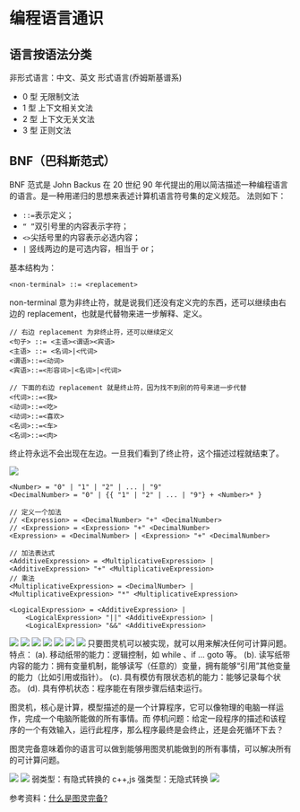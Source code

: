 # 编程语言通识

## 语言按语法分类

非形式语言：中文、英文
形式语言(乔姆斯基谱系)

- 0 型 无限制文法
- 1 型 上下文相关文法
- 2 型 上下文无关文法
- 3 型 正则文法

## BNF（巴科斯范式）

BNF 范式是 John Backus 在 20 世纪 90 年代提出的用以简洁描述一种编程语言的语言。是一种用递归的思想来表述计算机语言符号集的定义规范。 法则如下：

- `::=`表示定义；
- `“ ”`双引号里的内容表示字符；
- `<>`尖括号里的内容表示必选内容；
- `|` 竖线两边的是可选内容，相当于 or；

基本结构为：

```
<non-terminal> ::= <replacement>
```

non-terminal 意为非终止符，就是说我们还没有定义完的东西，还可以继续由右边的 replacement，也就是代替物来进一步解释、定义。

```
// 右边 replacement 为非终止符，还可以继续定义
<句子> ::= <主语><谓语><宾语>
<主语> ::= <名词>|<代词>
<谓语>::=<动词>
<宾语>::=<形容词>|<名词>|<代词>

// 下面的右边 replacement 就是终止符，因为找不到别的符号来进一步代替
<代词>::=<我>
<动词>::=<吃>
<动词>::=<喜欢>
<名词>::=<车>
<名词>::=<肉>
```

终止符永远不会出现在左边。一旦我们看到了终止符，这个描述过程就结束了。

![](imgs/2020-11-06-09-51-12.png)

```
<Number> = "0" | "1" | "2" | ... | "9"
<DecimalNumber> = "0" | {{ "1" | "2" | ... | "9"} + <Number>* }

// 定义一个加法
// <Expression> = <DecimalNumber> "+" <DecimalNumber>
// <Expression> = <Expression> "+" <DecimalNumber>
<Expression> = <DecimalNumber> | <Expression> "+" <DecimalNumber>

// 加法表达式
<AdditiveExpression> = <MultiplicativeExpression> | <AdditiveExpression> "+" <MultiplicativeExpression>
// 乘法
<MultiplicativeExpression> = <DecimalNumber> | <MultiplicativeExpression> "*" <MultiplicativeExpression>

<LogicalExpression> = <AdditiveExpression> |
    <LogicalExpression> "||" <AdditiveExpression> |
    <LogicalExpression> "&&" <AdditiveExpression>
```

![](imgs/2020-11-06-09-58-16.png)
![](imgs/2020-11-06-09-59-24.png)
![](imgs/2020-11-06-10-00-36.png)
![](imgs/2020-11-06-10-15-57.png)
![](imgs/2020-11-06-10-21-22.png)
![](imgs/2020-11-06-10-18-27.png)
![](imgs/2020-11-06-10-25-31.png)
只要图灵机可以被实现，就可以用来解决任何可计算问题。
特点：
(a). 移动纸带的能力：逻辑控制，如 while 、if ... goto 等。
(b). 读写纸带内容的能力：拥有变量机制，能够读写（任意的）变量，拥有能够“引用”其他变量的能力（比如引用或指针）。
(c). 具有模仿有限状态机的能力：能够记录每个状态。
(d). 具有停机状态：程序能在有限步骤后结束运行。

图灵机，核心是计算，模型描述的是一个计算程序，它可以像物理的电脑一样运作，完成一个电脑所能做的所有事情。而
停机问题：给定一段程序的描述和该程序的一个有效输入，运行此程序，那么程序最终是会终止，还是会死循环下去？

图灵完备意味着你的语言可以做到能够用图灵机能做到的所有事情，可以解决所有的可计算问题。

![](imgs/2020-11-06-10-29-38.png)
![](imgs/2020-11-06-10-30-34.png)
弱类型：有隐式转换的 c++,js
强类型：无隐式转换
![](imgs/2020-11-06-10-37-48.png)

参考资料：[什么是图灵完备?](https://www.zhihu.com/question/20115374)
